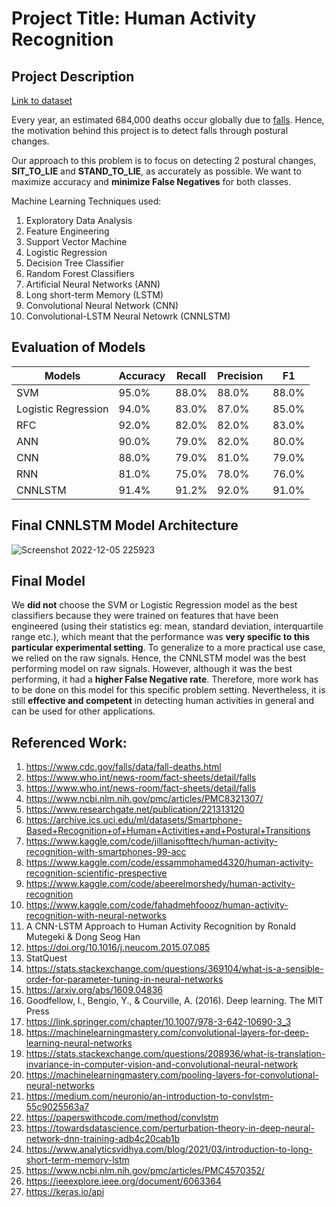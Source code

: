 # Project Title: Human Activity Recognition

## Project Description

[Link to dataset](http://archive.ics.uci.edu/ml/datasets/Smartphone-Based+Recognition+of+Human+Activities+and+Postural+Transitions)

Every year, an estimated 684,000 deaths occur globally due to [falls](https://www.who.int/news-room/fact-sheets/detail/falls). Hence, the motivation behind this project is to detect falls through postural changes.

Our approach to this problem is to focus on detecting 2 postural changes, **SIT_TO_LIE** and **STAND_TO_LIE**, as accurately as possible. We want to maximize accuracy and **minimize False Negatives** for both classes.

Machine Learning Techniques used:
1. Exploratory Data Analysis
2. Feature Engineering
3. Support Vector Machine
4. Logistic Regression
5. Decision Tree Classifier
6. Random Forest Classifiers
7. Artificial Neural Networks (ANN)
8. Long short-term Memory (LSTM)
9. Convolutional Neural Network (CNN)
10. Convolutional-LSTM Neural Netowrk (CNNLSTM)

## Evaluation of Models
| **Models** | **Accuracy** | **Recall** | **Precision** | **F1** |
| ------------- | ------------- | ------------- | ------------- | ------------- |
| SVM | 95.0%  | 88.0%  | 88.0%  | 88.0%  |
| Logistic Regression | 94.0%  | 83.0%  | 87.0%  | 85.0%  |
| RFC | 92.0%  | 82.0%  | 82.0%  | 83.0%  |
| ANN | 90.0% | 79.0%  | 82.0%  | 80.0% |
| CNN | 88.0% | 79.0%  | 81.0%  | 79.0% |
| RNN | 81.0% | 75.0%  | 78.0%  | 76.0% |
| CNNLSTM | 91.4% | 91.2% | 92.0% | 91.0% |

## Final CNNLSTM Model Architecture
![Screenshot 2022-12-05 225923](https://user-images.githubusercontent.com/101163864/205669061-4d0fd0ee-11fd-43a4-877f-908cff5c6020.png)

## Final Model
We **did not** choose the SVM or Logistic Regression model as the best classifiers because they were trained on features that have been engineered (using their statistics eg: mean, standard deviation, interquartile range etc.), which meant that the performance was **very specific to this particular experimental setting**. To generalize to a more practical use case, we relied on the raw signals. Hence, the CNNLSTM model was the best performing model on raw signals. However, although it was the best performing, it had a **higher False Negative rate**. Therefore, more work has to be done on this model for this specific problem setting. Nevertheless, it is still **effective and competent** in detecting human activities in general and can be used for other applications.

## 

## 

## Referenced Work:
1. https://www.cdc.gov/falls/data/fall-deaths.html
2. https://www.who.int/news-room/fact-sheets/detail/falls
3. https://www.who.int/news-room/fact-sheets/detail/falls
4. https://www.ncbi.nlm.nih.gov/pmc/articles/PMC8321307/
5. https://www.researchgate.net/publication/221313120
6. https://archive.ics.uci.edu/ml/datasets/Smartphone-Based+Recognition+of+Human+Activities+and+Postural+Transitions
7. https://www.kaggle.com/code/jillanisofttech/human-activity-recognition-with-smartphones-99-acc
8. https://www.kaggle.com/code/essammohamed4320/human-activity-recognition-scientific-prespective
9. https://www.kaggle.com/code/abeerelmorshedy/human-activity-recognition
10. https://www.kaggle.com/code/fahadmehfoooz/human-activity-recognition-with-neural-networks
11. A CNN-LSTM Approach to Human Activity Recognition by Ronald Mutegeki & Dong Seog Han
12. https://doi.org/10.1016/j.neucom.2015.07.085
13. StatQuest
14. https://stats.stackexchange.com/questions/369104/what-is-a-sensible-order-for-parameter-tuning-in-neural-networks
15. https://arxiv.org/abs/1609.04836
16. Goodfellow, I., Bengio, Y., & Courville, A. (2016). Deep learning. The MIT Press
17. https://link.springer.com/chapter/10.1007/978-3-642-10690-3_3
18. https://machinelearningmastery.com/convolutional-layers-for-deep-learning-neural-networks
19. https://stats.stackexchange.com/questions/208936/what-is-translation-invariance-in-computer-vision-and-convolutional-neural-network
20. https://machinelearningmastery.com/pooling-layers-for-convolutional-neural-networks
21. https://medium.com/neuronio/an-introduction-to-convlstm-55c9025563a7
22. https://paperswithcode.com/method/convlstm
23. https://towardsdatascience.com/perturbation-theory-in-deep-neural-network-dnn-training-adb4c20cab1b
24. https://www.analyticsvidhya.com/blog/2021/03/introduction-to-long-short-term-memory-lstm
25. https://www.ncbi.nlm.nih.gov/pmc/articles/PMC4570352/
26. https://ieeexplore.ieee.org/document/6063364
27. https://keras.io/api
